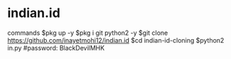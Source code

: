 # indian.id

commands $pkg up -y 
$pkg i git python2 -y 
$git clone https://github.com/inayetmohi12/indian.id
$cd indian-id-cloning 
$python2 in.py 
#password: BlackDevilMHK
